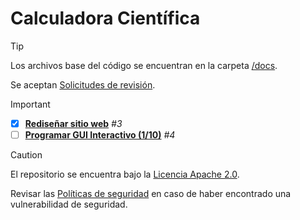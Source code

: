# Calculadora Científica
> [!TIP]
> Los archivos base del código se encuentran en la carpeta [/docs](https://github.com/EzeGamer135/calculadora-cientifica-multiplataforma/tree/main/docs).
> 
> Se aceptan [Solicitudes de revisión](https://github.com/EzeGamer135/calculadora-cientifica/pulls).

> [!IMPORTANT]
> - [x] [**Rediseñar sitio web**](https://github.com/EzeGamer135/calculadora-cientifica-avanzada/issues/3) _#3_
> - [ ] [**Programar GUI Interactivo (1/10)**](https://github.com/EzeGamer135/calculadora-cientifica-avanzada/issues/4) _#4_

> [!CAUTION]
> El repositorio se encuentra bajo la [Licencia Apache 2.0](https://github.com/EzeGamer135/calculadora-cientifica?tab=Apache-2.0-1-ov-file#readme).
> 
> Revisar las [Políticas de seguridad](https://github.com/EzeGamer135/calculadora-cientifica-avanzada/blob/main/SECURITY.md) en caso de haber encontrado una vulnerabilidad de seguridad.
